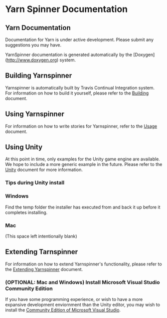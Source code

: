 # Yarn Spinner Documentation

## Yarn Documentation

Documentation for Yarn is under active development. Please submit any
suggestions you may have.

YarnSpinner documentation is generated automatically by the [Doxygen]
(http://www.doxygen.org) system.

## Building Yarnspinner
Yarnspinner is automatically built by Travis Continual Integration
system. For information on how to build it yourself, please refer to the
[Building](Building.md) document.

## Using Yarnspinner
For information on how to write stories for Yarnspinner, refer to the
[Usage](Usage.md) document.

## Using Unity
At this point in time, only examples for the Unity game engine are
available. We hope to include a more generic example in the future.
Please refer to the [Unity](Unity.md) document for more information.

### Tips during Unity install

### Windows

Find the temp folder the installer has executed from and back it up
before it completes installing.

### Mac

(This space left intentionally blank)

## Extending Tarnspinner
For information on how to extend Yarnspinner's functionality, please
refer to the [Extending Yarnspinner](Extending.md) document.

### (OPTIONAL: Mac and Windows) Install Microsoft Visual Studio Community Edition
If you have some programming experience, or wish to have a more
expansive development enviornment than the Unity editor, you may wish to
install the [Community Edition of Microsoft Visual
Studio](https://www.visualstudio.com/downloads/).

